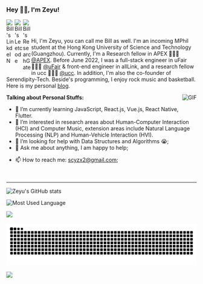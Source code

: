 ### Hey 👋🏽, I'm Zeyu!

<a href="https://www.linkedin.com/in/%E6%B3%BD%E5%AE%87-%E7%86%8A-5940b01a2/">
  <img align="left" alt="Bill's LinkdeIN" width="22px" src="https://cdn.jsdelivr.net/npm/simple-icons@v3/icons/linkedin.svg" />
</a>

<a href="https://leetcode.com/BILLXZY1215/">
  <img align="left" alt="Bill's Leetcode" width="22px" src="https://cdn.jsdelivr.net/npm/simple-icons@v3/icons/leetcode.svg" />
</a>

<a href="https://www.researchgate.net/profile/Zeyu-Xiong-5">
  <img align="left" alt="Bill's ResearchGate" width="22px" src="https://cdn.jsdelivr.net/npm/simple-icons@v3/icons/researchgate.svg" />
</a>

<br />
<br />

Hi, I'm Zeyu, you can call me Bill as well. I'm an incoming MPhil student at the Hong Kong University of Science and Technology (Guangzhou). Currently, I'm a Research fellow in APEX 👨🏽‍💻 [@APEX](https://www.mingmingfan.com/lab/index.html). Before June 2022, I was a full-stack engineer in uFair 🙍🏽‍♂️ [@uFair](https://ufair.net.cn/#home) & front-end engineer in allLink, and a research fellow in ucc 👨🏽‍💻 [@ucc](https://unnc-ucc.github.io/). In addition, I'm also the co-founder of Serendipity-Tech. Beside's programming, I enjoy rock music and basketball. Here is my personal [blog](https://billxzy1215.github.io/).

  <img align="right" alt="GIF" src="https://media.giphy.com/media/836HiJc7pgzy8iNXCn/giphy.gif" />
  
  
**Talking about Personal Stuffs:**

<!-- - 👨🏽‍💻 I’m currently working on [A-POP](https://github.com/abhisheknaiidu/A-POP); -->
- 🌱 I’m currently learning JavaScript, React.js, Vue.js, React Native, Flutter.
- 👯 I’m interested in research areas about Human-Computer Interaction (HCI) and Computer Music, extension areas include Natural Language Processing (NLP) and Human-Vehicle Interaction (HVI).
- 🤔 I’m looking for help with Data Structures and Algorithms 😭;
- 💬 Ask me about anything, I am happy to help;
<!-- - ⚡️ Fun-Fact: I started helping JEE and AIPMT aspirants, by launching my own platform known as [CompetitiveGeeks](https://competitivegeeks.wordpress.com/) in 2018, and sold almost **750+** Notes so far! -->
- 📫 How to reach me: scyzx2@gmail.com;
<!-- - 📝[Resume](https://drive.google.com/file/d/1TIgJ7rDBUYSkbs_QNcIEttJ5BFaIW3nn/view) -->

<br/>
<hr>

![Zeyu's GitHub stats](https://github-readme-stats.vercel.app/api?username=BILLXZY1215&theme=tokyonight&show_icons=true&count_private=true)

![Most Used Language](https://github-readme-stats.vercel.app/api/top-langs?username=BILLXZY1215&show_icons=true&theme=radical&langs_count=10&layout=compact)

![](https://github-readme-streak-stats.herokuapp.com/?user=BILLXZY1215&include_all_commits=true&hide_border=true&theme=dark)

![Snake Game](https://raw.githubusercontent.com/BILLXZY1215/BILLXZY1215/output/github-contribution-grid-snake.svg)
<!-- 
![Contribution Graph](https://activity-graph.herokuapp.com/graph?username=BILLXZY1215&theme=github&count_private=true) -->

![](https://komarev.com/ghpvc/?username=BILLXZY1215&color=blueviolet)


